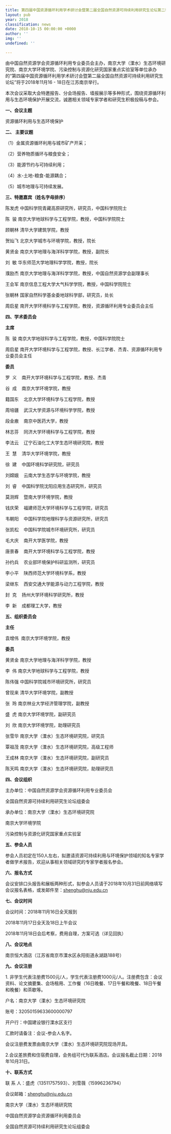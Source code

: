 ```yaml
---
title: 第四届中国资源循环利用学术研讨会暨第二届全国自然资源可持续利用研究生论坛第二轮通知
layout: pub
year: 2018
classification: news
date: 2018-10-15 00:00:00 +0000
author: ''
img: ''
undefined: ''

---
```

由中国自然资源学会资源循环利用专业委员会主办，南京大学（溧水）生态环境研究院、南京大学环境学院、污染控制与资源化研究国家重点实验室等单位承办的“第四届中国资源循环利用学术研讨会暨第二届全国自然资源可持续利用研究生论坛”将于2018年11月16 - 18日在江苏南京举行。

本次会议采取大会特邀报告、分会场报告、墙报展示等多种形式，围绕资源循环利用与生态环境保护开展交流，诚邀相关领域专家学者和研究生积极投稿与参会。

**一、会议主题**

资源循环利用与生态环境保护

**二、 主要议题**

（1）金属资源循环利用与城市矿产开采；

（2）营养物质循环与粮食安全；

（3）能源节约与可持续利用；

（4）水-土地-粮食-能源耦合；

（5）城市地理与可持续发展。

**三、特邀嘉宾（姓名字母排序）**

陈发虎 中国科学院青藏高原研究所，研究员，中国科学院院士

陈  骏 南京大学地球科学与工程学院，教授，中国科学院院士

顾朝林 清华大学建筑学院，教授

贺灿飞 北京大学城市与环境学院，教授，院长

黄贤金 南京大学地理与海洋科学学院，教授，副院长

刘  敏 华东师范大学地理科学学院，教授，院长

濮励杰 南京大学地理与海洋科学学院，教授，中国自然资源学会副理事长

王会军 南京信息工程大学大气科学学院，教授，中国科学院院士

张朝林 国家自然科学基金委地球科学部，研究员，处长

周启星 南开大学环境科学与工程学院，教授，资源循环利用专业委员会主任

**四、学术委员会**

**主席**

陈  骏 南京大学地球科学与工程学院，教授，中国科学院院士

周启星 南开大学环境科学与工程学院，教授、长江学者、杰青、资源循环利用专业委员会主任

**委员**

罗  义    南开大学环境科学与工程学院，教授、杰青

谷  成    南京大学环境学院，教授

籍国东    北京大学环境科学与工程学院，教授

周培疆    武汉大学资源与环境科学学院，教授

段金廒    南京中医药大学，教授

林志芬    同济大学环境科学与工程学院，教授

李法云    辽宁石油化工大学生态环境研究院，教授

王  慧    清华大学环境学院，教授

徐  建    中国环境科学研究院，研究员

刘嫦娥    云南大学生态学与环境学院，教授

刘  睿    中国科学院沈阳应用生态研究所，研究员

莫测辉    暨南大学环境学院，教授

钱庆荣    福建师范大学环境科学与工程学院，研究员

韦朝阳    中国科学院地理科学与资源研究所，研究员

张凯松    中国科学院城市环境研究所，研究员

毛大庆    南开大学医学院，教授

唐景春    南开大学环境科学与工程学院，教授

孙约兵    农业部环境保护科研监测所，研究员

李小平    陕西师范大学环境科学系，教授

梁继东    西安交通大学能源与动力工程学院，教授

封  克    扬州大学环境科学研究所，教授

李  新    成都理工大学，教授

**五、组织委员会**

**主任**

袁增伟  南京大学环境学院，教授

**委员**

黄贤金 南京大学地理与海洋科学学院，教授

李  伟 南京大学地球科学与工程学院，教授

陈伟强 中国科学院城市环境研究所，研究员

曾现来 清华大学环境学院，副教授

张  玲 南京林业大学经济管理学院，副教授

盛  虎 南京大学环境学院，副研究员

刘  欣 南京大学环境学院，助理研究员

张雪华 南京大学（溧水）生态环境研究院，研究员

覃祖茂 南京大学（溧水）生态环境研究院，高级工程师

王成林 南京大学（溧水）生态环境研究院，副研究员

陈天鸣 南京大学（溧水）生态环境研究院，助理研究员

**四、会议组织**

主办单位：中国自然资源学会资源循环利用专业委员会

全国自然资源可持续利用研究生论坛组委会

承办单位：南京大学（溧水）生态环境研究院

南京大学环境学院

污染控制与资源化研究国家重点实验室

**五、参会人员**

参会人员初定在150人左右，拟邀请资源可持续利用与环境保护领域的知名专家学者做学术报告，欢迎从事相关领域研究的专家学者报名参会。

**六、报名方式**

会议安排口头报告和展板两种形式，拟参会人员请于2018年10月31日前网络填写会议报名表格，或发邮件至：shenghu@nju.edu.cn

**七、会议时间**

会议时间：2018年11月16日全天报到

2018年11月17日全天及18日上午会议

2018年11月18日会后考察，费用自理，方案可选（详见回执）

**八、会议地点**

南京恒大酒店（江苏省南京市溧水区永阳街道永湖路188号）

**九、会议注册**

1\. 非学生代表注册费1500元/人，学生代表注册费1000元/人。注册费包含：会议资料、论文摘要集、会场租用、工作餐（16日晚餐、17日午餐和晚餐、18日午餐和晚餐）和茶歇等。

户名：南京大学（溧水）生态环境研究院

账号：32050159633600000797

开户行：中国建设银行溧水区支行

汇款时请备注：会议-参会人名字。

会议注册费发票由南京大学（溧水）生态环境研究院现场开具。

2\.会议差旅费和住宿费自理，会务组可代为联系酒店。会议报名截止日期：2018年10月31日。

**十、联系方式**

联 系 人：盛虎（13511757593）、刘雪薇（15996236794）

会议邮箱：[shenghu@nju.edu.cn](mailto:shenghu@nju.edu.cn)

南京大学（溧水）生态环境研究院

中国自然资源学会资源循环利用委员会

全国自然资源可持续利用研究生论坛组委会